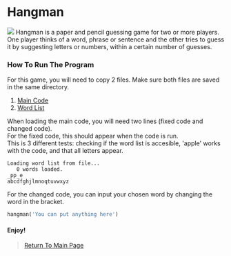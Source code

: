 # Hangman
<img src="https://store-images.s-microsoft.com/image/apps.23216.9007199266246289.99eca207-26e7-4c4a-b02f-3ea96d21b37b.f89edb6e-7a3c-44a8-9e93-aac220a9051f?mode=scale&q=90&h=400&w=800&background=%23288C67">
Hangman is a paper and pencil guessing game for two or more players. One player thinks of a word, phrase or sentence and the other tries to guess it by suggesting letters or numbers, within a certain number of guesses.<br>

### How To Run The Program
For this game, you will need to copy 2 files. Make sure both files are saved in the same directory.<br>
   1. <a href="https://github.com/Theresiap/Personal-Project/blob/master/Hangman/Hangman-Game.md">Main Code</a>
   2. <a href="https://github.com/Theresiap/Personal-Project/blob/master/Hangman/words.txt">Word List</a>

When loading the main code, you will need two lines (fixed code and changed code). <br>
For the fixed code, this should appear when the code is run. <br>
This is 3 different tests: checking if the word list is accesible, 'apple' works with the code, and that all letters appear.
```
Loading word list from file...
   0 words loaded.
_pp_e
abcdfghjlmnoqtuvwxyz
```
For the changed code, you can input your chosen word by changing the word in the bracket.
```python
hangman('You can put anything here')
```
#### Enjoy!
>  <a href="https://theresiap.github.io/Personal-Project/">Return To Main Page</a>
